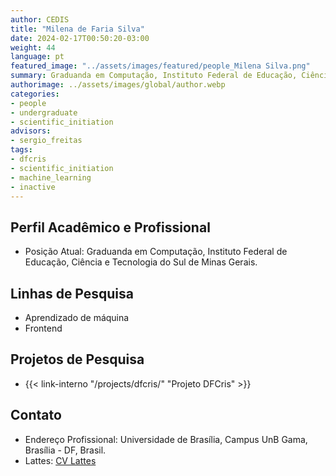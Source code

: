 ```yaml
---
author: CEDIS
title: "Milena de Faria Silva"
date: 2024-02-17T00:50:20-03:00
weight: 44
language: pt
featured_image: "../assets/images/featured/people_Milena Silva.png"
summary: Graduanda em Computação, Instituto Federal de Educação, Ciência e Tecnologia do Sul de Minas Gerais 
authorimage: ../assets/images/global/author.webp
categories: 
- people
- undergraduate
- scientific_initiation
advisors:
- sergio_freitas
tags: 
- dfcris
- scientific_initiation
- machine_learning
- inactive
---
```

## Perfil Acadêmico e Profissional
- Posição Atual: Graduanda em Computação, Instituto Federal de Educação, Ciência e Tecnologia do Sul de Minas Gerais.

## Linhas de Pesquisa
- Aprendizado de máquina
- Frontend

## Projetos de Pesquisa
- {{< link-interno "/projects/dfcris/" "Projeto DFCris" >}}

## Contato
- Endereço Profissional: Universidade de Brasília, Campus UnB Gama, Brasília - DF, Brasil.
- Lattes: [CV Lattes](http://lattes.cnpq.br/3773267134438950)